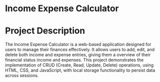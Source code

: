 # Income Expense Calculator

# Project Description

The Income Expense Calculator is a web-based application designed for users to manage their finances effectively. It allows users to add, edit, and delete both income and expense entries, giving them a overview of their financial status income and expenses. This project demonstrates the implementation of CRUD (Create, Read, Update, Delete) operations, using HTML, CSS, and JavaScript, with local storage functionality to persist data across sessions.